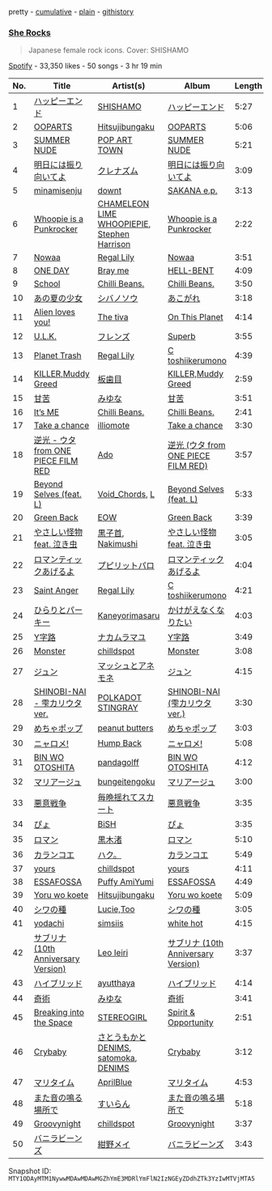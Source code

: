 pretty - [cumulative](/playlists/cumulative/37i9dQZF1DX59CyY8YTix2.md) - [plain](/playlists/plain/37i9dQZF1DX59CyY8YTix2) - [githistory](https://github.githistory.xyz/mackorone/spotify-playlist-archive/blob/main/playlists/plain/37i9dQZF1DX59CyY8YTix2)

### [She Rocks](https://open.spotify.com/playlist/37i9dQZF1DX59CyY8YTix2)

> Japanese female rock icons\. Cover: SHISHAMO

[Spotify](https://open.spotify.com/user/spotify) - 33,350 likes - 50 songs - 3 hr 19 min

| No. | Title | Artist(s) | Album | Length |
|---|---|---|---|---|
| 1 | [ハッピーエンド](https://open.spotify.com/track/5gUzLLcqBLpQlIK6QgyCN3) | [SHISHAMO](https://open.spotify.com/artist/6MGHit7sV38BhpChZYByFv) | [ハッピーエンド](https://open.spotify.com/album/2sKwTRvtoCyG7iRwcTNWsT) | 5:27 |
| 2 | [OOPARTS](https://open.spotify.com/track/3HcJcQMiELuw62Y8bigYC8) | [Hitsujibungaku](https://open.spotify.com/artist/6S8w5rLsEwjN21jQeRES0n) | [OOPARTS](https://open.spotify.com/album/0JVNFe0D5yp5QP28yoCCxb) | 5:06 |
| 3 | [SUMMER NUDE](https://open.spotify.com/track/7l9onEdVYUK5RPh5TxTSSF) | [POP ART TOWN](https://open.spotify.com/artist/6nu39YK7u99qv6JdygWuxG) | [SUMMER NUDE](https://open.spotify.com/album/0cDZaBapsWJWOsfAjxK9ah) | 5:21 |
| 4 | [明日には振り向いてよ](https://open.spotify.com/track/0naHfononc9Vyfudm4LIFj) | [クレナズム](https://open.spotify.com/artist/72PvGatrHUWZIbyyntvdpM) | [明日には振り向いてよ](https://open.spotify.com/album/5aDHbkNhsnb00OwJFh3PZp) | 3:09 |
| 5 | [minamisenju](https://open.spotify.com/track/1mp86sit6E3951MCbwvAj3) | [downt](https://open.spotify.com/artist/1u3B7ghkXe7pvfxZTmBJlV) | [SAKANA e.p.](https://open.spotify.com/album/0ZeigWcAC16AtsdVXBzLJ5) | 3:13 |
| 6 | [Whoopie is a Punkrocker](https://open.spotify.com/track/7f7ufnrborStLtDM0rP3rO) | [CHAMELEON LIME WHOOPIEPIE](https://open.spotify.com/artist/1uP5mPkWII7Tcxp7xtqPmj), [Stephen Harrison](https://open.spotify.com/artist/366dKk1Th87zx5H1xXnXAH) | [Whoopie is a Punkrocker](https://open.spotify.com/album/7FACUKFmq5pwsjY09nUeiA) | 2:22 |
| 7 | [Nowaa](https://open.spotify.com/track/5wR7BslkEXWWy4ACoKG830) | [Regal Lily](https://open.spotify.com/artist/75eQ7NabzgaaUYcrqSY0FK) | [Nowaa](https://open.spotify.com/album/0qUSYiKsPUiPJ9hh9CBZ5Y) | 3:51 |
| 8 | [ONE DAY](https://open.spotify.com/track/0sLwEZUUbfIunlbpP6Iigu) | [Bray me](https://open.spotify.com/artist/4xEsjzaqA3rvuB8eRBv95h) | [HELL\-BENT](https://open.spotify.com/album/4p3rkFMsVAgRbJkUPH12G6) | 4:09 |
| 9 | [School](https://open.spotify.com/track/4aFusxXDOfQyzSKlC2fg5b) | [Chilli Beans.](https://open.spotify.com/artist/48apiuEaHdddhdRvfFjPB7) | [Chilli Beans.](https://open.spotify.com/album/4eAn8XoBrzPRhzNGTctv4O) | 3:50 |
| 10 | [あの夏の少女](https://open.spotify.com/track/4pftmgC7ie69DD7H5K5Epy) | [シバノソウ](https://open.spotify.com/artist/0IqBL0P3P3YYPgztRZY8la) | [あこがれ](https://open.spotify.com/album/3ZQznzvFBOpUv8zCXNmnwG) | 3:18 |
| 11 | [Alien loves you!](https://open.spotify.com/track/5H6HRP1OkUQFh887EVZxwT) | [The tiva](https://open.spotify.com/artist/4QAZydJKmIPBmDHwqp1k6s) | [On This Planet](https://open.spotify.com/album/50jTBdULiq1mR4B8DG5m6e) | 4:14 |
| 12 | [U.L.K.](https://open.spotify.com/track/7f5iWO8ZFN5hXKLuJKlQxr) | [フレンズ](https://open.spotify.com/artist/7I045Ct8xfI1QlSYq4XuBh) | [Superb](https://open.spotify.com/album/2vr09zUb5DHDBY6tDr1dTV) | 3:55 |
| 13 | [Planet Trash](https://open.spotify.com/track/6fROMw7vehn7F0OauEEaHb) | [Regal Lily](https://open.spotify.com/artist/75eQ7NabzgaaUYcrqSY0FK) | [C toshiikerumono](https://open.spotify.com/album/0YMnwungrphEtyh8jkH4TE) | 4:39 |
| 14 | [KILLER,Muddy Greed](https://open.spotify.com/track/24YwAMhwJ6kqakYmQPs9aU) | [板歯目](https://open.spotify.com/artist/5DlTKCtag7pyzHlED3IGad) | [KILLER,Muddy Greed](https://open.spotify.com/album/4dgWKzRQiu0wDzD3hnniH5) | 2:59 |
| 15 | [甘苦](https://open.spotify.com/track/4MsGmQ8FRsRNId31oK8U3n) | [みゆな](https://open.spotify.com/artist/2eg5oiMWKYEJ5vVwW1YFCC) | [甘苦](https://open.spotify.com/album/7DdXwpnmX1RIr6bBx0Kc4V) | 3:51 |
| 16 | [It’s ME](https://open.spotify.com/track/62zWJ7aba8R1ZdjnAj48cv) | [Chilli Beans.](https://open.spotify.com/artist/48apiuEaHdddhdRvfFjPB7) | [Chilli Beans.](https://open.spotify.com/album/4eAn8XoBrzPRhzNGTctv4O) | 2:41 |
| 17 | [Take a chance](https://open.spotify.com/track/0RL7qleLwH9ASkAGpgDiRs) | [illiomote](https://open.spotify.com/artist/3WT4BJFKhoWN3Mc8TDcH7v) | [Take a chance](https://open.spotify.com/album/0CvxXRNp8bS5fZme72JS8m) | 3:30 |
| 18 | [逆光 \- ウタ from ONE PIECE FILM RED](https://open.spotify.com/track/5GXYKnnzBlHvrzBQ5WoxME) | [Ado](https://open.spotify.com/artist/6mEQK9m2krja6X1cfsAjfl) | [逆光 \(ウタ from ONE PIECE FILM RED\)](https://open.spotify.com/album/3ZARNbKk2zkYDeVQpHE564) | 3:57 |
| 19 | [Beyond Selves \(feat\. L\)](https://open.spotify.com/track/0yhDRfvMNnEzSTyGvfu5ds) | [Void\_Chords](https://open.spotify.com/artist/7CHOrOaEA09yNN1PLPlibc), [L](https://open.spotify.com/artist/5yf1IhykFumDFsiQmxwswU) | [Beyond Selves \(feat\. L\)](https://open.spotify.com/album/7bfbdV0sHCg8dlreqTYic5) | 5:33 |
| 20 | [Green Back](https://open.spotify.com/track/3qwskHSMMiPCMvKYJxgrTf) | [EOW](https://open.spotify.com/artist/3hufeT9qrBonKU5iZxAeHI) | [Green Back](https://open.spotify.com/album/6fBCDd0yMklz285UKyKtHC) | 3:39 |
| 21 | [やさしい怪物 feat\. 泣き虫](https://open.spotify.com/track/57RVe3PQDsOZHAIzVmwB3G) | [黒子首](https://open.spotify.com/artist/56pKIRNnzK6xCW508ohOo3), [Nakimushi](https://open.spotify.com/artist/2zv25U5N7QyNcn8I9kzZVn) | [やさしい怪物 feat\. 泣き虫](https://open.spotify.com/album/3vggBvyxFXRR6xCnkRxmRR) | 3:05 |
| 22 | [ロマンティックあげるよ](https://open.spotify.com/track/7EFLPkwKBqIsIHKSfoITjS) | [プピリットパロ](https://open.spotify.com/artist/0Wqd6QKWApCBqdiJEbfkZm) | [ロマンティックあげるよ](https://open.spotify.com/album/02sFIJieuSq1bPSRKOonda) | 4:04 |
| 23 | [Saint Anger](https://open.spotify.com/track/5TQPOFSG75V4emyF8fjJ5i) | [Regal Lily](https://open.spotify.com/artist/75eQ7NabzgaaUYcrqSY0FK) | [C toshiikerumono](https://open.spotify.com/album/0YMnwungrphEtyh8jkH4TE) | 4:21 |
| 24 | [ひらりとパーキー](https://open.spotify.com/track/5qz2T8QVgHyYOAyWnTfSJb) | [Kaneyorimasaru](https://open.spotify.com/artist/5h5smZjPHUEDyYNuafjehf) | [かけがえなくなりたい](https://open.spotify.com/album/3CXoNGReKnWAudiXJwKALd) | 4:03 |
| 25 | [Y字路](https://open.spotify.com/track/1Bdco5s8iglJYo0zHFVcMF) | [ナカムラマユ](https://open.spotify.com/artist/0SEwHBIuSqJzE4b8OrOlKz) | [Y字路](https://open.spotify.com/album/29qj5rbigArk4Z6jdj5PiN) | 3:49 |
| 26 | [Monster](https://open.spotify.com/track/3jM553xjXFg4d5WZjszanB) | [chilldspot](https://open.spotify.com/artist/4uJKSLGvdvinobijrcfKw4) | [Monster](https://open.spotify.com/album/1HwjBIF2sVIWuiLuH8EsEc) | 3:08 |
| 27 | [ジュン](https://open.spotify.com/track/0YIvvzVnwfA3MnBIocptHM) | [マッシュとアネモネ](https://open.spotify.com/artist/1hCMb6ZZq7wlwLouYSgsKj) | [ジュン](https://open.spotify.com/album/4bD1vMzw51Zo89QvbZUb96) | 4:15 |
| 28 | [SHINOBI\-NAI \- 雫カリウタver.](https://open.spotify.com/track/14MdQVcH0BIMuZa3TOySmh) | [POLKADOT STINGRAY](https://open.spotify.com/artist/5zV9afUO4DVqJeRaZvfNev) | [SHINOBI\-NAI \(雫カリウタver.\)](https://open.spotify.com/album/6W6v13UkKLgISktIaC5hbs) | 3:30 |
| 29 | [めちゃポップ](https://open.spotify.com/track/52PMjLS9Em5sHsqklGPyzs) | [peanut butters](https://open.spotify.com/artist/54hEgY8Ut3i0OriX1fELbP) | [めちゃポップ](https://open.spotify.com/album/7p84GlLOFRtbcK3kxL4t4C) | 3:03 |
| 30 | [ニャロメ!](https://open.spotify.com/track/2BcDomfKRKB7ykMMLTiSlw) | [Hump Back](https://open.spotify.com/artist/0zgpYPDY3hFaK1DqbWgCjI) | [ニャロメ!](https://open.spotify.com/album/05WpStScuVguyaSn4AGHhn) | 5:08 |
| 31 | [BIN WO OTOSHITA](https://open.spotify.com/track/1Y7eG53K2NdH80lFqdWjHe) | [pandagolff](https://open.spotify.com/artist/4KReHO9hW14qVILtZReCra) | [BIN WO OTOSHITA](https://open.spotify.com/album/2r1stlrcZyewsL3jRuELda) | 4:12 |
| 32 | [マリアージュ](https://open.spotify.com/track/0qcQXICGggkNm0xI1x99Yr) | [bungeitengoku](https://open.spotify.com/artist/2IPuwNd2QsC2AXZ9gBW7d1) | [マリアージュ](https://open.spotify.com/album/10lIUQpZ4r3u76xsSdHjzn) | 3:00 |
| 33 | [悪意戦争](https://open.spotify.com/track/0SzJPJyDTfz63c4eZVXBJG) | [毎晩揺れてスカート](https://open.spotify.com/artist/6IvxcMAeLdqm8vGjSiTxwv) | [悪意戦争](https://open.spotify.com/album/2ME94w279s58Rm47n4UFeZ) | 3:35 |
| 34 | [ぴょ](https://open.spotify.com/track/07n9Gl4XQ6OweHu0VCdwZL) | [BiSH](https://open.spotify.com/artist/0ebinq3ZTOQAJNag4sBTJj) | [ぴょ](https://open.spotify.com/album/2QJZYDqbKcBW9yg7xWpleZ) | 3:35 |
| 35 | [ロマン](https://open.spotify.com/track/2hF1v2E7MUKesJa4lNvHGq) | [黒木渚](https://open.spotify.com/artist/2sVXEzwxq0HQIrfUIj76pL) | [ロマン](https://open.spotify.com/album/3hhsvQVgqHjSSgbQG5AhV9) | 5:10 |
| 36 | [カランコエ](https://open.spotify.com/track/2eLhoo32DVeNPou1OeB5yT) | [ハク。](https://open.spotify.com/artist/5qJEtz7aC2nwA9LsjfkGVM) | [カランコエ](https://open.spotify.com/album/6xvUVljAdM8gNCUUjzhWcC) | 5:49 |
| 37 | [yours](https://open.spotify.com/track/5aUGn26DPGI2ZhpeYYcKJP) | [chilldspot](https://open.spotify.com/artist/4uJKSLGvdvinobijrcfKw4) | [yours](https://open.spotify.com/album/3Bongu2IlWvd9QIOGLrPOM) | 4:11 |
| 38 | [ESSAFOSSA](https://open.spotify.com/track/0Us98qR9hodEUjrik1cwBc) | [Puffy AmiYumi](https://open.spotify.com/artist/2wPaW7JIZGyM16donpyBmW) | [ESSAFOSSA](https://open.spotify.com/album/3DmTR6NKkXhmnTnwO0Kt1N) | 4:49 |
| 39 | [Yoru wo koete](https://open.spotify.com/track/4RzumZk7VjD1nHczvJnhGL) | [Hitsujibungaku](https://open.spotify.com/artist/6S8w5rLsEwjN21jQeRES0n) | [Yoru wo koete](https://open.spotify.com/album/41KGfrpRPfhT7SxUC7fSnS) | 5:09 |
| 40 | [シワの種](https://open.spotify.com/track/1JYSBD5eWPoa25Z6Np6IqD) | [Lucie,Too](https://open.spotify.com/artist/5PhoNkzWUeTayL3gJv4Gvn) | [シワの種](https://open.spotify.com/album/11WARQObziigzBPrTlWNwG) | 3:05 |
| 41 | [yodachi](https://open.spotify.com/track/6cfK69bgpl1GoYC2GDEyDE) | [simsiis](https://open.spotify.com/artist/4hU2ZgZUCCp8Bns1OP6JkA) | [white hot](https://open.spotify.com/album/7yGTNyOd5FilSoWqcx8Yp1) | 4:15 |
| 42 | [サブリナ \(10th Anniversary Version\)](https://open.spotify.com/track/60TyIUjq4CyOoWUG9gaubR) | [Leo Ieiri](https://open.spotify.com/artist/1XErHyc10VN8bfGKma1Yyc) | [サブリナ \(10th Anniversary Version\)](https://open.spotify.com/album/73tELo06Cer78bMDnmMzDf) | 3:37 |
| 43 | [ハイブリッド](https://open.spotify.com/track/4hAKf8wRdkfHL9RGpLxiY0) | [ayutthaya](https://open.spotify.com/artist/0rTubhDFni3uMrx2nSK9WG) | [ハイブリッド](https://open.spotify.com/album/5M1uzAGymYV7b0f0422zsi) | 4:14 |
| 44 | [奇術](https://open.spotify.com/track/3boGH9iOcJSKqHY4WdcSuN) | [みゆな](https://open.spotify.com/artist/2eg5oiMWKYEJ5vVwW1YFCC) | [奇術](https://open.spotify.com/album/57VtIybTOvXxnIHKJE8V34) | 3:41 |
| 45 | [Breaking into the Space](https://open.spotify.com/track/4M1P9ArgpfNc5hyGTyTEVk) | [STEREOGIRL](https://open.spotify.com/artist/0VEN6k2yg8hCRyBHesHWSL) | [Spirit & Opportunity](https://open.spotify.com/album/6OQ5s8LyOK30yxBdDysZGN) | 2:51 |
| 46 | [Crybaby](https://open.spotify.com/track/3oWGtFaGDoixE3JVmUjhMB) | [さとうもかとDENIMS](https://open.spotify.com/artist/7toM2gDRoemt5UYdZi4yEm), [satomoka](https://open.spotify.com/artist/0yFTQM79Y12E6J6aOPRoZg), [DENIMS](https://open.spotify.com/artist/2pNPsyKj8HzdWN359wDrsq) | [Crybaby](https://open.spotify.com/album/2gFbOHCgQGwkx3nS4wAbmR) | 3:12 |
| 47 | [マリタイム](https://open.spotify.com/track/6l6xNYpald2fjjcT9hzCdL) | [AprilBlue](https://open.spotify.com/artist/22596Y1hah6u7PlGUiJ7BZ) | [マリタイム](https://open.spotify.com/album/2fKISIgwmy2sG3JXgXj5zT) | 4:53 |
| 48 | [また音の鳴る場所で](https://open.spotify.com/track/7qbLM5Y5x3VBbNlKF7II8V) | [すいらん](https://open.spotify.com/artist/27pStGXgCMBKFX3yLj5WCR) | [また音の鳴る場所で](https://open.spotify.com/album/0wJi47q0tYm7eoGtng5mRS) | 5:18 |
| 49 | [Groovynight](https://open.spotify.com/track/4ZjrpQakPamIJf9et4HmCZ) | [chilldspot](https://open.spotify.com/artist/4uJKSLGvdvinobijrcfKw4) | [Groovynight](https://open.spotify.com/album/6C2jtIN7NmgQOwH2TgJ0pY) | 3:37 |
| 50 | [バニラビーンズ](https://open.spotify.com/track/5EGp0BlpEHdbcbYjNRCDpG) | [紺野メイ](https://open.spotify.com/artist/2k2RWLOvlAhvXtakjRlIWt) | [バニラビーンズ](https://open.spotify.com/album/0QpijT4MHcD7x0vsR784pa) | 3:43 |

Snapshot ID: `MTY1ODAyMTM1NywwMDAwMDAwMGZhYmE3MDRlYmFlN2IzNGEyZDdhZTk3YzIwMTVjMTA5`
